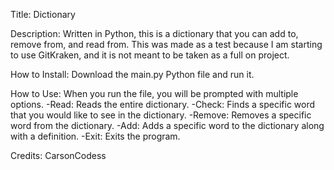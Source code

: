 Title: Dictionary

Description:
Written in Python, this is a dictionary that you can add to, remove from, and read from. This was made as a test because I am starting to use GitKraken, and it is not meant to be taken as a full on project.

How to Install:
Download the main.py Python file and run it.

How to Use:
When you run the file, you will be prompted with multiple options.
-Read: Reads the entire dictionary.
-Check: Finds a specific word that you would like to see in the dictionary.
-Remove: Removes a specific word from the dictionary.
-Add: Adds a specific word to the dictionary along with a definition.
-Exit: Exits the program.

Credits:
CarsonCodess
